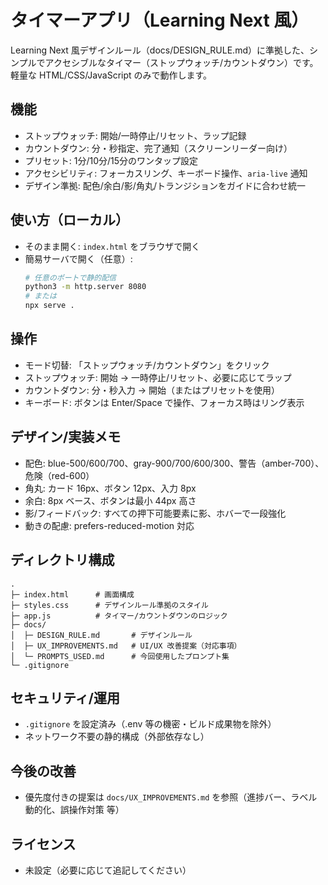 # タイマーアプリ（Learning Next 風）

Learning Next 風デザインルール（docs/DESIGN_RULE.md）に準拠した、シンプルでアクセシブルなタイマー（ストップウォッチ/カウントダウン）です。軽量な HTML/CSS/JavaScript のみで動作します。

## 機能
- ストップウォッチ: 開始/一時停止/リセット、ラップ記録
- カウントダウン: 分・秒指定、完了通知（スクリーンリーダー向け）
- プリセット: 1分/10分/15分のワンタップ設定
- アクセシビリティ: フォーカスリング、キーボード操作、`aria-live` 通知
- デザイン準拠: 配色/余白/影/角丸/トランジションをガイドに合わせ統一

## 使い方（ローカル）
- そのまま開く: `index.html` をブラウザで開く
- 簡易サーバで開く（任意）:
  ```bash
  # 任意のポートで静的配信
  python3 -m http.server 8080
  # または
  npx serve .
  ```

## 操作
- モード切替: 「ストップウォッチ/カウントダウン」をクリック
- ストップウォッチ: 開始 → 一時停止/リセット、必要に応じてラップ
- カウントダウン: 分・秒入力 → 開始（またはプリセットを使用）
- キーボード: ボタンは Enter/Space で操作、フォーカス時はリング表示

## デザイン/実装メモ
- 配色: blue-500/600/700、gray-900/700/600/300、警告（amber-700）、危険（red-600）
- 角丸: カード 16px、ボタン 12px、入力 8px
- 余白: 8px ベース、ボタンは最小 44px 高さ
- 影/フィードバック: すべての押下可能要素に影、ホバーで一段強化
- 動きの配慮: prefers-reduced-motion 対応

## ディレクトリ構成
```
.
├─ index.html      # 画面構成
├─ styles.css      # デザインルール準拠のスタイル
├─ app.js          # タイマー/カウントダウンのロジック
├─ docs/
│  ├─ DESIGN_RULE.md       # デザインルール
│  ├─ UX_IMPROVEMENTS.md   # UI/UX 改善提案（対応事項）
│  └─ PROMPTS_USED.md      # 今回使用したプロンプト集
└─ .gitignore
```

## セキュリティ/運用
- `.gitignore` を設定済み（.env 等の機密・ビルド成果物を除外）
- ネットワーク不要の静的構成（外部依存なし）

## 今後の改善
- 優先度付きの提案は `docs/UX_IMPROVEMENTS.md` を参照（進捗バー、ラベル動的化、誤操作対策 等）

## ライセンス
- 未設定（必要に応じて追記してください）
